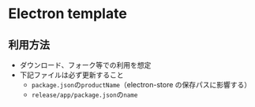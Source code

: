 # Electron template

## 利用方法

- ダウンロード、フォーク等での利用を想定
- 下記ファイルは必ず更新すること
  - `package.json`の`productName`（electron-store の保存パスに影響する）
  - `release/app/package.json`の`name`
